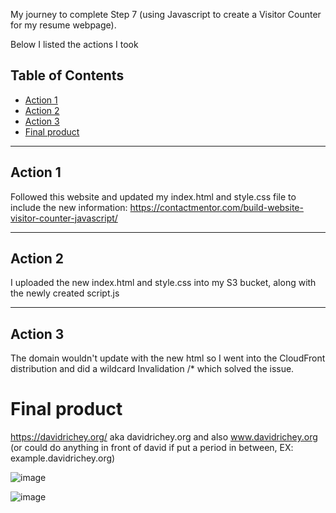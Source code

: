 My journey to complete Step 7 (using Javascript to create a Visitor Counter for my resume webpage).

Below I listed the actions I took

## Table of Contents
- [Action 1](#Action-1)
- [Action 2](#Action-2)
- [Action 3](#Action-3)
- [Final product](#Final-product)

***
## Action 1 
Followed this website and updated my index.html and style.css file to include the new information: https://contactmentor.com/build-website-visitor-counter-javascript/
***
## Action 2
I uploaded the new index.html and style.css into my S3 bucket, along with the newly created script.js
***
## Action 3
The domain wouldn't update with the new html so I went into the CloudFront distribution and did a wildcard Invalidation /* which solved the issue.
# Final product
https://davidrichey.org/ aka davidrichey.org and also www.davidrichey.org (or could do anything in front of david if put a period in between, EX: example.davidrichey.org)

![image](https://github.com/StudentLoans999/AWS/assets/77641113/75f97f48-1961-4ca8-a6cd-e399f2b11512)

![image](https://github.com/StudentLoans999/AWS/assets/77641113/026796c5-25bd-4007-af28-735820dc2ec1)
